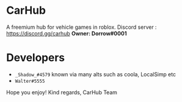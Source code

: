 # CarHub
A freemium hub for vehicle games in roblox. 
Discord server : https://discord.gg/carhub
**Owner: Dorrow#0001**
# Developers
- `_Shadow_#4579` known via many alts such as coola, LocalSimp etc
- `Walter#5555`

Hope you enjoy!
Kind regards,
CarHub Team
